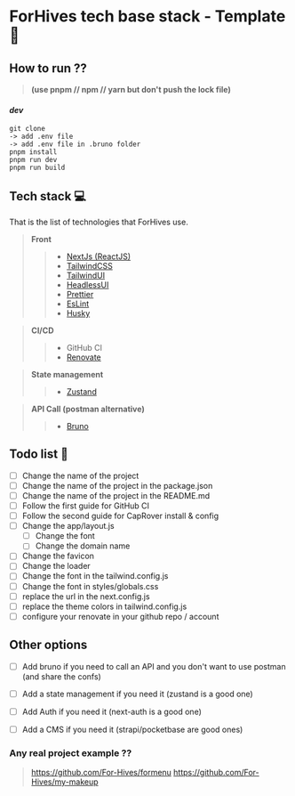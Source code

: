 # ForHives tech base stack - Template 🐝

## How to run ??

> **(use pnpm // npm // yarn but don't push the lock file)**

#### _dev_

```
git clone
-> add .env file
-> add .env file in .bruno folder
pnpm install
pnpm run dev
pnpm run build
```

## Tech stack 💻

That is the list of technologies that ForHives use.

> **Front**
>
> > - [NextJs (ReactJS)](https://nextjs.org/)
> > - [TailwindCSS](https://tailwindcss.com/)
> > - [TailwindUI](https://tailwindui.com/)
> > - [HeadlessUI](https://headlessui.com/)
> > - [Prettier](https://prettier.io/)
> > - [EsLint](https://eslint.org/)
> > - [Husky](https://typicode.github.io/husky/#/)

> **CI/CD**
>
> > - GitHub CI
> > - [Renovate](https://www.mend.io/renovate/)

> **State management**
> > - [Zustand](https://docs.pmnd.rs/zustand/getting-started/introduction)

> **API Call (postman alternative)**
> > - [Bruno](https://github.com/usebruno/bruno)

## Todo list 📝
- [ ] Change the name of the project
- [ ] Change the name of the project in the package.json
- [ ] Change the name of the project in the README.md
- [ ] Follow the first guide for GitHub CI 
- [ ] Follow the second guide for CapRover install & config
- [ ] Change the app/layout.js
  - [ ] Change the font
  - [ ] Change the domain name
- [ ] Change the favicon
- [ ] Change the loader
- [ ] Change the font in the tailwind.config.js
- [ ] Change the font in styles/globals.css
- [ ] replace the url in the next.config.js
- [ ] replace the theme colors in tailwind.config.js
- [ ] configure your renovate in your github repo / account

## Other options
- [ ] Add bruno if you need to call an API and you don't want to use postman (and share the confs)
- [ ] Add a state management if you need it (zustand is a good one)
- [ ] Add Auth if you need it (next-auth is a good one)
- [ ] Add a CMS if you need it (strapi/pocketbase are good ones)


### Any real project example ??
> https://github.com/For-Hives/formenu
> https://github.com/For-Hives/my-makeup
